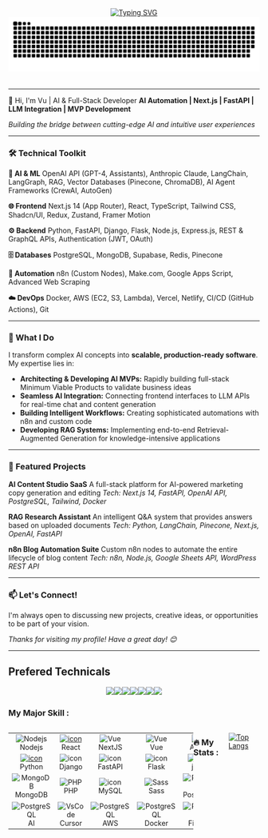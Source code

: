 <div align="center">
<a href="https://git.io/typing-svg"><img src="https://readme-typing-svg.demolab.com?font=Comic+Sans+MS&size=30&pause=1000&center=true&width=520&lines=I+am+an+AI+Full+Stack+Developer;Over+8+years+of+Experience" alt="Typing SVG" /></a>
</div>
<picture>
  <source media="(prefers-color-scheme: dark)" srcset="https://raw.githubusercontent.com/platane/platane/output/github-contribution-grid-snake-dark.svg">
  <source media="(prefers-color-scheme: light)" srcset="https://raw.githubusercontent.com/platane/platane/output/github-contribution-grid-snake.svg">
  <img alt="github contribution grid snake animation" src="https://raw.githubusercontent.com/platane/platane/output/github-contribution-grid-snake.svg">
</picture>
<div align="center">
  <img src="https://komarev.com/ghpvc/?username=vunt199802-coder&style=flat-square&color=blue" alt=""/>
</div>

---

👋 Hi, I'm Vu | AI & Full-Stack Developer
**AI Automation | Next.js | FastAPI | LLM Integration | MVP Development**

*Building the bridge between cutting-edge AI and intuitive user experiences*

---

### 🛠️ Technical Toolkit

**🤖 AI & ML**
OpenAI API (GPT-4, Assistants), Anthropic Claude, LangChain, LangGraph, RAG, Vector Databases (Pinecone, ChromaDB), AI Agent Frameworks (CrewAI, AutoGen)

**🌐 Frontend**
Next.js 14 (App Router), React, TypeScript, Tailwind CSS, Shadcn/UI, Redux, Zustand, Framer Motion

**⚙️ Backend**
Python, FastAPI, Django, Flask, Node.js, Express.js, REST & GraphQL APIs, Authentication (JWT, OAuth)

**🗄️ Databases**
PostgreSQL, MongoDB, Supabase, Redis, Pinecone

**🔄 Automation**
n8n (Custom Nodes), Make.com, Google Apps Script, Advanced Web Scraping

**☁️ DevOps**
Docker, AWS (EC2, S3, Lambda), Vercel, Netlify, CI/CD (GitHub Actions), Git

---

### 🚀 What I Do

I transform complex AI concepts into **scalable, production-ready software**. My expertise lies in:

- **Architecting & Developing AI MVPs:** Rapidly building full-stack Minimum Viable Products to validate business ideas
- **Seamless AI Integration:** Connecting frontend interfaces to LLM APIs for real-time chat and content generation
- **Building Intelligent Workflows:** Creating sophisticated automations with n8n and custom code
- **Developing RAG Systems:** Implementing end-to-end Retrieval-Augmented Generation for knowledge-intensive applications

---

### 📌 Featured Projects

**AI Content Studio SaaS**
A full-stack platform for AI-powered marketing copy generation and editing
*Tech: Next.js 14, FastAPI, OpenAI API, PostgreSQL, Tailwind, Docker*

**RAG Research Assistant**
An intelligent Q&A system that provides answers based on uploaded documents
*Tech: Python, LangChain, Pinecone, Next.js, OpenAI, FastAPI*

**n8n Blog Automation Suite**
Custom n8n nodes to automate the entire lifecycle of blog content
*Tech: n8n, Node.js, Google Sheets API, WordPress REST API*

---

### 📫 Let's Connect!

I'm always open to discussing new projects, creative ideas, or opportunities to be part of your vision.

*Thanks for visiting my profile! Have a great day! 😊*

---

## Prefered Technicals

<p align="center">
  <img src="https://media3.giphy.com/media/ln7z2eWriiQAllfVcn/200w.webp" width="100"><img src="https://i.giphy.com/media/LMt9638dO8dftAjtco/200.webp" width="100"><img src="https://i.giphy.com/media/eNAsjO55tPbgaor7ma/200w.webp" width="100"><img src="https://i.giphy.com/media/VgGthkhUvGgOit7Y9i/200.webp" width="100"><img src="https://media3.giphy.com/media/kdFc8fubgS31b8DsVu/giphy.webp" width="100"><img src="https://i.giphy.com/media/KzJkzjggfGN5Py6nkT/200.webp" width="100"><img src="https://i.giphy.com/media/IdyAQJVN2kVPNUrojM/200.webp" width="100">
</p>

### My Major Skill :

  <div style="display: flex; align-items: flex-start; align: center">
<table align="center">
  <tr>
        <td align="center" width="96">
        <img src="https://skillicons.dev/icons?i=nodejs" width="48" height="48" alt="Nodejs" />
      <br>Nodejs
      </td>
    <td align="center" width="96">
        <a href="https://drive.google.com/file/d/1p2Y4xDEixiKGIndXhAvXaa1zQothjKoI/view?usp=sharing" ><img src="https://techstack-generator.vercel.app/react-icon.svg" alt="icon" width="65" height="65" /></a>
      <br>React
    </td>
     <td align="center" width="96">
        <img src="https://skillicons.dev/icons?i=nextjs" width="48" height="48" alt="Vue" />
      <br>NextJS
    </td>
              <td align="center" width="96">
        <img src="https://skillicons.dev/icons?i=nestjs" width="48" height="48" alt="Vue" />
      <br>Vue
    </td>
              <td align="center" width="96">
        <img src="https://skillicons.dev/icons?i=angular" width="48" height="48" alt="Vue" />
      <br>Angular
    </td>
    </td>
              <td align="center" width="96">
        <img src="https://skillicons.dev/icons?i=svelte" width="48" height="48" alt="Vue" />
      <br>Svelte
    </td>
    <td align="center" width="96">
        <img src="https://techstack-generator.vercel.app/js-icon.svg" alt="icon" width="65" height="65" />
      <br>JavaScript
    </td>
    <td align="center" width="96">
        <img src="https://techstack-generator.vercel.app/ts-icon.svg" alt="icon" width="65" height="65" />
      <br>TypeScript
    </td>
  </tr>
  <tr>
    <td align="center" width="96">
      <a href="#macropower-tech">
        <img src="https://techstack-generator.vercel.app/python-icon.svg" alt="icon" width="65" height="65" />
      </a>
      <br>Python
    </td>
  <td align="center" width="96">
        <img src="https://techstack-generator.vercel.app/django-icon.svg" alt="icon" width="65" height="65" />
      <br>Django
       </td>
        <td align="center" width="96">
        <img src="https://skillicons.dev/icons?i=fastapi" alt="icon" width="65" height="65" />
      <br>FastAPI
       </td>
       <td align="center" width="96">
        <img src="https://skillicons.dev/icons?i=flask" alt="icon" width="65" height="65" />
      <br>Flask
       </td>
    <td align="center" width="96">
        <img src="https://skillicons.dev/icons?i=jquery" width="48" height="48" alt="jQuery" />
      <br>jQuery
    </td>
    <td align="center"  width="96">
        <img src="https://skillicons.dev/icons?i=html" width="48" height="48" alt="HTML5" />
      <br>HTML5
    </td>
    <td align="center" width="96">
        <img src="https://skillicons.dev/icons?i=css" width="48" height="48" alt="css" />
      <br>CSS
    </td>
    <td align="center" width="96">
        <img src="https://skillicons.dev/icons?i=tailwind" width="48" height="48" alt="tailwind" />
      <br>Tailwind
    </td>
  </tr>
 <tr>
      <td align="center" width="96">
        <img src="https://skillicons.dev/icons?i=mongodb" width="48" height="48" alt="MongoDB" />
      <br>MongoDB
    </td>
      </td>
    <td align="center" width="96">
        <img src="https://skillicons.dev/icons?i=php" width="48" height="48" alt="PHP" />
      <br>PHP
    </td>
    <td align="center" width="96">
        <img src="https://techstack-generator.vercel.app/mysql-icon.svg" alt="icon" width="65" height="65" />
      <br>MySQL
    </td>
    <td align="center" width="96">
        <img src="https://skillicons.dev/icons?i=sass" width="48" height="48" alt="Sass" />
      <br>Sass
    </td>
    <td align="center" width="96">
        <img src="https://skillicons.dev/icons?i=postgres" width="48" height="48" alt="PostgreSQL" />
      <br>PostgreSQL
    </td>
    <td align="center" width="96">
        <img src="https://skillicons.dev/icons?i=graphql" width="48" height="48" alt="PostgreSQL" />
      <br>GraphQL
    </td>
     <td align="center" width="96">
        <img src="https://skillicons.dev/icons?i=jest" width="48" height="48" alt="PostgreSQL" />
      <br>Jest
    </td>
     <td align="center" width="96">
        <img src="https://skillicons.dev/icons?i=supabase" width="48" height="48" alt="PostgreSQL" />
      <br>Supabase
    </td>
 </tr>
 <tr>
     <td align="center" width="96">
        <img src="https://skillicons.dev/icons?i=ai" width="48" height="48" alt="PostgreSQL" />
      <br>AI
    </td>
            <td align="center" width="96">
        <img src="https://skillicons.dev/icons?i=vscode" width="48" height="48" alt="VsCode" />
      <br>Cursor
    </td>
    <td align="center" width="96">
        <img src="https://skillicons.dev/icons?i=aws" width="48" height="48" alt="PostgreSQL" />
      <br>AWS
    </td>
    <td align="center" width="96">
        <img src="https://skillicons.dev/icons?i=docker" width="48" height="48" alt="PostgreSQL" />
      <br>Docker
    </td>
    <td align="center" width="96">
        <img src="https://skillicons.dev/icons?i=firebase" width="48" height="48" alt="PostgreSQL" />
      <br>FireBase
    </td>
     <td align="center" width="96">
        <img src="https://skillicons.dev/icons?i=redis" width="48" height="48" alt="PostgreSQL" />
      <br>Redis
    </td>
     <td align="center" width="96">
        <img src="https://skillicons.dev/icons?i=rabbitmq" width="48" height="48" alt="PostgreSQL" />
      <br>RabbitMQ
    </td>
     <td align="center" width="96">
        <img src="https://skillicons.dev/icons?i=kafka" width="48" height="48" alt="PostgreSQL" />
      <br>Kafka
    </td>
    
 </tr>
</table>
<br><br>

---

### :fire: My Stats :

[![Top Langs](https://github-readme-stats.vercel.app/api/top-langs/?username=vunt199802-coder&layout=compact&theme=vision-friendly-dark)](https://github.com/anuraghazra/github-readme-stats)
